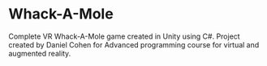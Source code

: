 # Whack-A-Mole
Complete VR Whack-A-Mole game created in Unity using C#.
Project created by Daniel Cohen for Advanced programming course for virtual and augmented reality.
